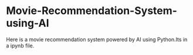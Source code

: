 # Movie-Recommendation-System-using-AI
Here is a movie recommendation system powered by AI using Python.Its in a ipynb file.
